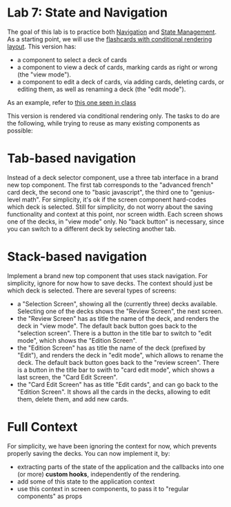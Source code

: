 # Lab 7: State and Navigation

The goal of this lab is to practice both [Navigation](https://github.com/rrobbes/EngineeringOfMobileSystemsV2/tree/main/12-Navigation) and [State Management](https://github.com/rrobbes/EngineeringOfMobileSystemsV2/tree/main/13-StateManagement). As a starting point, we will use the [flashcards with conditional rendering layout](https://snack.expo.io/@rrobbes/flashcards-conditional-layout). This version has:
- a component to select a deck of cards
- a component to view a deck of cards, marking cards as right or wrong (the "view mode").
- a component to edit a deck of cards, via adding cards, deleting cards, or editing them, as well as renaming a deck (the "edit mode").

As an example, refer to [this one seen in class](https://snack.expo.io/@rrobbes/contextual-navigation)

This version is rendered via conditional rendering only. The tasks to do are the following, while trying to reuse as many existing components as possible:



# Tab-based navigation

Instead of a deck selector component, use a three tab interface in a brand new top component. The first tab corresponds to the "advanced french" card deck, the second one to "basic javascript", the third one to "genius-level math". For simplicity, it's ok if the screen component hard-codes which deck is selected. Still for simplicity, do not worry about the saving functionality and context at this point, nor screen width. Each screen shows one of the decks, in "view mode" only. No "back button" is necessary, since you can switch to a different deck by selecting another tab.

# Stack-based navigation

Implement a brand new top component that uses stack navigation. For simplicity, ignore for now how to save decks. The context should just be which deck is selected. There are several types of screens:
- a "Selection Screen", showing all the (currently three) decks available. Selecting one of the decks shows the "Review Screen", the next screen.
- the "Review Screen" has as title the name of the deck, and renders the deck in "view mode". The default back button goes back to the "selection screen". There is a button in the title bar to switch to "edit mode", which shows the "Edition Screen".
-  the "Edition Screen" has as title the name of the deck (prefixed by "Edit"), and renders the deck in "edit mode", which allows to rename the deck. The default back button goes back to the "review screen". There is a button in the title bar to swith to "card edit mode", which shows a last screen, the "Card Edit Screen".
- the "Card Edit Screen" has as title "Edit cards",  and can go back to the "Edition Screen". It shows all the cards in the decks, allowing to edit them, delete them, and add new cards.

# Full Context

For simplicity, we have been ignoring the context for now, which prevents properly saving the decks. You can now implement it, by:

- extracting parts of the state of the application and the callbacks into one (or more) **custom hooks**, independently of the rendering.
- add some of this state to the application context
- use this context in screen components, to pass it to "regular components" as props



